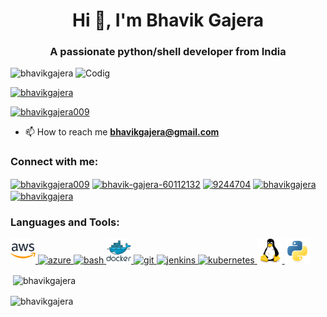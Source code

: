 <h1 align="center">Hi 👋, I'm Bhavik Gajera</h1>
<h3 align="center">A passionate python/shell developer from India</h3>
<img align="right" alt="Codig" width="400" src="https://cdn.dribbble.com/users/1162077/screenshots/3848914/programmer.gif">

<p align="left"> <img src="https://komarev.com/ghpvc/?username=bhavikgajera&label=Profile%20views&color=0e75b6&style=flat" alt="bhavikgajera" /> </p>

<p align="left"> <a href="https://github.com/ryo-ma/github-profile-trophy"><img src="https://github-profile-trophy.vercel.app/?username=bhavikgajera" alt="bhavikgajera" /></a> </p>

<p align="left"> <a href="https://twitter.com/bhavikgajera009" target="blank"><img src="https://img.shields.io/twitter/follow/bhavikgajera009?logo=twitter&style=for-the-badge" alt="bhavikgajera009" /></a> </p>

- 📫 How to reach me **bhavikgajera@gmail.com**

<h3 align="left">Connect with me:</h3>
<p align="left">
<a href="https://twitter.com/bhavikgajera009" target="blank"><img align="center" src="https://raw.githubusercontent.com/rahuldkjain/github-profile-readme-generator/master/src/images/icons/Social/twitter.svg" alt="bhavikgajera009" height="30" width="40" /></a>
<a href="https://linkedin.com/in/bhavik-gajera-60112132" target="blank"><img align="center" src="https://raw.githubusercontent.com/rahuldkjain/github-profile-readme-generator/master/src/images/icons/Social/linked-in-alt.svg" alt="bhavik-gajera-60112132" height="30" width="40" /></a>
<a href="https://stackoverflow.com/users/9244704" target="blank"><img align="center" src="https://raw.githubusercontent.com/rahuldkjain/github-profile-readme-generator/master/src/images/icons/Social/stack-overflow.svg" alt="9244704" height="30" width="40" /></a>
<a href="https://www.hackerrank.com/bhavikgajera" target="blank"><img align="center" src="https://raw.githubusercontent.com/rahuldkjain/github-profile-readme-generator/master/src/images/icons/Social/hackerrank.svg" alt="bhavikgajera" height="30" width="40" /></a>
<a href="https://www.hackerearth.com/bhavikgajera" target="blank"><img align="center" src="https://raw.githubusercontent.com/rahuldkjain/github-profile-readme-generator/master/src/images/icons/Social/hackerearth.svg" alt="bhavikgajera" height="30" width="40" /></a>
</p>

<h3 align="left">Languages and Tools:</h3>
<p align="left"> <a href="https://aws.amazon.com" target="_blank" rel="noreferrer"> <img src="https://raw.githubusercontent.com/devicons/devicon/master/icons/amazonwebservices/amazonwebservices-original-wordmark.svg" alt="aws" width="40" height="40"/> </a> <a href="https://azure.microsoft.com/en-in/" target="_blank" rel="noreferrer"> <img src="https://www.vectorlogo.zone/logos/microsoft_azure/microsoft_azure-icon.svg" alt="azure" width="40" height="40"/> </a> <a href="https://www.gnu.org/software/bash/" target="_blank" rel="noreferrer"> <img src="https://www.vectorlogo.zone/logos/gnu_bash/gnu_bash-icon.svg" alt="bash" width="40" height="40"/> </a> <a href="https://www.docker.com/" target="_blank" rel="noreferrer"> <img src="https://raw.githubusercontent.com/devicons/devicon/master/icons/docker/docker-original-wordmark.svg" alt="docker" width="40" height="40"/> </a> <a href="https://git-scm.com/" target="_blank" rel="noreferrer"> <img src="https://www.vectorlogo.zone/logos/git-scm/git-scm-icon.svg" alt="git" width="40" height="40"/> </a> <a href="https://www.jenkins.io" target="_blank" rel="noreferrer"> <img src="https://www.vectorlogo.zone/logos/jenkins/jenkins-icon.svg" alt="jenkins" width="40" height="40"/> </a> <a href="https://kubernetes.io" target="_blank" rel="noreferrer"> <img src="https://www.vectorlogo.zone/logos/kubernetes/kubernetes-icon.svg" alt="kubernetes" width="40" height="40"/> </a> <a href="https://www.linux.org/" target="_blank" rel="noreferrer"> <img src="https://raw.githubusercontent.com/devicons/devicon/master/icons/linux/linux-original.svg" alt="linux" width="40" height="40"/> </a> <a href="https://www.python.org" target="_blank" rel="noreferrer"> <img src="https://raw.githubusercontent.com/devicons/devicon/master/icons/python/python-original.svg" alt="python" width="40" height="40"/> </a> </p>



<p>&nbsp;<img align="center" src="https://github-readme-stats.vercel.app/api?username=bhavikgajera&show_icons=true&locale=en" alt="bhavikgajera" /></p>

<p><img align="center" src="https://github-readme-streak-stats.herokuapp.com/?user=bhavikgajera&" alt="bhavikgajera" /></p>
